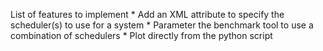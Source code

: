 List of features to implement
    * Add an XML attribute to specify the scheduler(s) to use for a system
    * Parameter the benchmark tool to use a combination of schedulers
    * Plot directly from the python script
